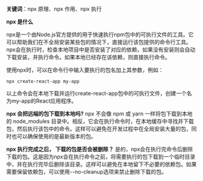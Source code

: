 **关键词**：npx 原理、npx 作用、npx 执行

**npx 是什么**

npx是一个由Node.js官方提供的用于快速执行npm包中的可执行文件的工具。它可以帮助我们在不全局安装某些包的情况下，直接运行该包提供的命令行工具。npx会在执行时，检查本地项目中是否安装了对应的依赖，如果没有安装则会自动下载安装，并执行命令。如果本地已经存在该依赖，则直接执行命令。

使用npx时，可以在命令行中输入要执行的包名加上其参数，例如：
```shell
npx create-react-app my-app
```
以上命令会在本地下载并运行create-react-app包中的可执行文件，创建一个名为my-app的React应用程序。


**npx 会把远端的包下载到本地吗?**
npx 不会像 npm 或 yarn 一样将包下载到本地的 node_modules 目录中。相反，它会在执行命令时，在本地缓存中寻找并下载包，然后执行该包中的命令。这样可以避免在开发过程中在全局安装大量的包，同时也可以确保使用的是最新版本的包。

**npx 执行完成之后， 下载的包是否会被删除？**
是的，npx会在执行完命令后删除下载的包。这是因为npx会在执行命令之前，将需要执行的包下载到一个临时目录中，并在执行完毕后删除该目录。这样可以避免在本地留下不必要的依赖包。如果需要保留依赖包，可以使用--no-cleanup选项来禁止删除下载的包。
